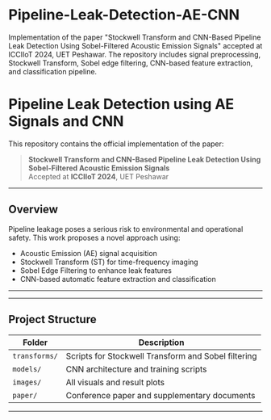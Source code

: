 # Pipeline-Leak-Detection-AE-CNN
Implementation of the paper "Stockwell Transform and CNN-Based Pipeline Leak Detection Using Sobel-Filtered Acoustic Emission Signals" accepted at ICCIIoT 2024, UET Peshawar. The repository includes signal preprocessing, Stockwell Transform, Sobel edge filtering, CNN-based feature extraction, and classification pipeline.


# Pipeline Leak Detection using AE Signals and CNN

This repository contains the official implementation of the paper:

> **Stockwell Transform and CNN-Based Pipeline Leak Detection Using Sobel-Filtered Acoustic Emission Signals**  
> Accepted at **ICCIIoT 2024**, UET Peshawar

---

## Overview

Pipeline leakage poses a serious risk to environmental and operational safety. This work proposes a novel approach using:

- Acoustic Emission (AE) signal acquisition
- Stockwell Transform (ST) for time-frequency imaging
- Sobel Edge Filtering to enhance leak features
- CNN-based automatic feature extraction and classification

---

---

## Project Structure

| Folder         | Description                                                  |
|----------------|--------------------------------------------------------------|
| `transforms/`  | Scripts for Stockwell Transform and Sobel filtering          |
| `models/`      | CNN architecture and training scripts                        |
| `images/`      | All visuals and result plots                                 |
| `paper/`       | Conference paper and supplementary documents                 |

---

